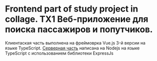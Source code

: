 # Frontend part of study project in collage. TX1 Веб-приложение для поиска пассажиров и попутчиков.

Клиентаская часть выполнена на фреймоврка Vue.js 3-й версии на языке TypeScript.
[Серверная часть](https://github.com/Rrodya/tx1-backend) написана на Nodejs на языке TypeScript с использованием библиотеки ExpressJs 